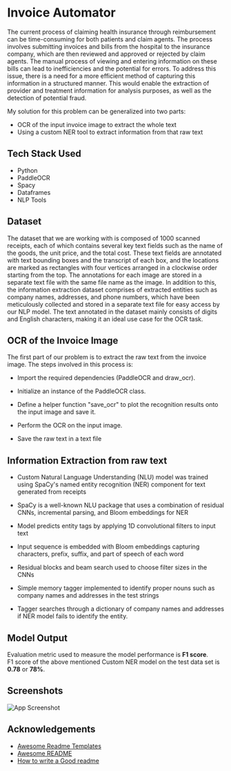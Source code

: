 # Invoice Automator

The current process of claiming health insurance through reimbursement can be time-consuming for both
patients and claim agents. The process involves submitting invoices and bills from the hospital to the insurance
company, which are then reviewed and approved or rejected by claim agents. The manual process of viewing
and entering information on these bills can lead to inefficiencies and the potential for errors. To address this
issue, there is a need for a more efficient method of capturing this information in a structured manner. This
would enable the extraction of provider and treatment information for analysis purposes, as well as the detection
of potential fraud.

My solution for this problem can be generalized into two parts:
- OCR of the input invoice image to extract the whole text
- Using a custom NER tool to extract information from that raw text



## Tech Stack Used

- Python
- PaddleOCR
- Spacy
- Dataframes
- NLP Tools
## Dataset

The dataset that we are working with is composed of 1000 scanned receipts, each of which contains several key text fields such as the name of the goods, the unit price, and the total cost. These text fields are annotated with text bounding boxes and the transcript of each box, and the locations are marked as rectangles with four vertices arranged in a clockwise order starting from the top. The annotations for each image are stored in a separate text file with the same file name as the image. In addition to this, the information extraction dataset comprises of extracted entities such as company names, addresses, and phone numbers, which have been meticulously collected and stored in a separate text file for easy access by our NLP model. The text annotated in the dataset mainly consists of digits and English characters, making it an ideal use case for the OCR task.


## OCR of the Invoice Image

The first part of our problem is to extract the raw text from the invoice image. The steps involved in this process is:   
- Import the required dependencies (PaddleOCR and draw_ocr).

- Initialize an instance of the PaddleOCR class.

- Define a helper function "save_ocr" to plot the recognition results onto the input image and save it.

- Perform the OCR on the input image.

- Save the raw text in a text file


## Information Extraction from raw text

- Custom Natural Language Understanding (NLU) model was trained using SpaCy's named entity recognition (NER) component for text generated from receipts

- SpaCy is a well-known NLU package that uses a combination of residual CNNs, incremental parsing, and Bloom embeddings for NER

- Model predicts entity tags by applying 1D convolutional filters to input text

- Input sequence is embedded with Bloom embeddings capturing characters, prefix, suffix, and part of speech of each word

- Residual blocks and beam search used to choose filter sizes in the CNNs

- Simple memory tagger implemented to identify proper nouns such as company names and addresses in the test strings

- Tagger searches through a dictionary of company names and addresses if NER model fails to identify the entity.


## Model Output
Evaluation metric used to measure the model performance is **F1 score**.<br>
F1 score of the above mentioned Custom NER model on the test data set is **0.78** or **78%**.


## Screenshots

![App Screenshot](https://via.placeholder.com/468x300?text=App+Screenshot+Here)


## Acknowledgements

 - [Awesome Readme Templates](https://awesomeopensource.com/project/elangosundar/awesome-README-templates)
 - [Awesome README](https://github.com/matiassingers/awesome-readme)
 - [How to write a Good readme](https://bulldogjob.com/news/449-how-to-write-a-good-readme-for-your-github-project)

